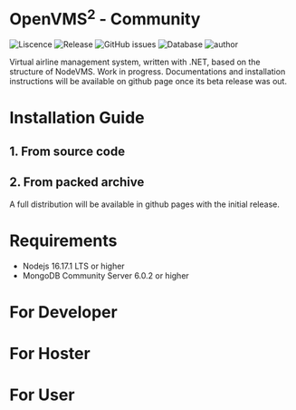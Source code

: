 # OpenVMS<sup>2</sup> - Community
![Liscence](https://img.shields.io/github/license/Ericple/OpenVMS?style=flat-square&logo=github) ![Release](https://img.shields.io/github/v/release/Ericple/OpenVMS?style=flat-square&logo=github) ![GitHub issues](https://img.shields.io/github/issues/Ericple/OpenVMS?style=flat-square&logo=github) ![Database](https://img.shields.io/badge/database-MongoDB-blue?style=flat-square&logo=mongodb) ![author](https://img.shields.io/badge/OpenVMS-Ericple|Peercat-blue?style=flat-square)

Virtual airline management system, written with .NET, based on the structure of NodeVMS.
Work in progress. Documentations and installation instructions will be available on github
page once its beta release was out.

# Installation Guide



## 1. From source code

## 2. From packed archive

A full distribution will be available in github pages with the initial release.

# Requirements

- Nodejs 16.17.1 LTS or higher
- MongoDB Community Server 6.0.2 or higher

# For Developer

# For Hoster

# For User
